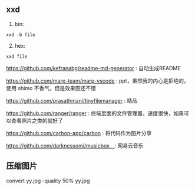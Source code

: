 ## xxd
1. bin:
```
xxd -b file
```
2. hex:
```
xxd file
```

https://github.com/kefranabg/readme-md-generator : 自动生成README

https://github.com/marp-team/marp-vscode : ppt，虽然我的内心是拒绝的，使用 shimo 不香气，但是效果图还不错

https://github.com/prasathmani/tinyfilemanager : 精品

https://github.com/ranger/ranger : 终端里面的文件管理器，速度很快，如果可以查看照片之类的就好了

https://github.com/carbon-app/carbon : 将代码作为图片分享

https://github.com/darknessomi/musicbox　: 网易云音乐

## 压缩图片
convert yy.jpg -quality 50% yy.jpg
